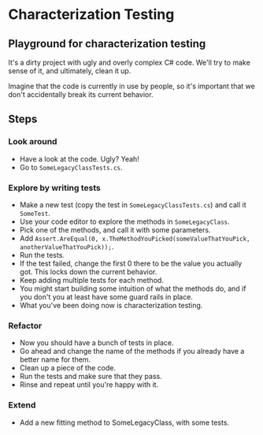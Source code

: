 # Characterization Testing

## Playground for characterization testing

It's a dirty project with ugly and overly complex C# code. We'll try to make sense of it, and ultimately, clean it up.

Imagine that the code is currently in use by people, so it's important that we don't accidentally break its current behavior.

## Steps

### Look around
- Have a look at the code. Ugly? Yeah!
- Go to `SomeLegacyClassTests.cs`.

### Explore by writing tests

- Make a new test (copy the test in `SomeLegacyClassTests.cs`) and call it `SomeTest`.
- Use your code editor to explore the methods in `SomeLegacyClass`.
- Pick one of the methods, and call it with some parameters.
- Add `Assert.AreEqual(0, x.TheMethodYouPicked(someValueThatYouPick, anotherValueThatYouPick));`.
- Run the tests.
- If the test failed, change the first 0 there to be the value you actually got. This locks down the current behavior.
- Keep adding multiple tests for each method.
- You might start building some intuition of what the methods do, and if you don't you at least have some guard rails in place.
- What you've been doing now is characterization testing.

### Refactor
- Now you should have a bunch of tests in place.
- Go ahead and change the name of the methods if you already have a better name for them.
- Clean up a piece of the code.
- Run the tests and make sure that they pass.
- Rinse and repeat until you're happy with it.

### Extend
- Add a new fitting method to SomeLegacyClass, with some tests.